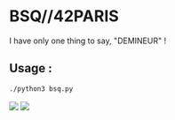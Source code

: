 # BSQ//42PARIS

I have only one thing to say, "DEMINEUR" !

## Usage :

```
./python3 bsq.py
```

<img align="center"  src="https://imgur.com/SCbejUE" />

<img align="center"  src="https://imgur.com/S1rDfN8" />
